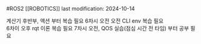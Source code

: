 #ROS2 
[[ROBOTICS]]
last modification: 2024-10-14

계산기 후반부, 액션 부터 복습 필요
6차시 오전 오전 CLI env 복습 필요  
6차이 오후 rqt 이론 복습 필요
7차시 오전, QOS 실습(점심 시간 전 타임) 부터 공부 필요